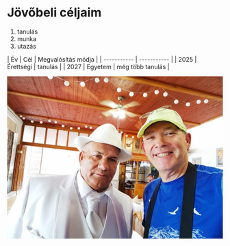 # Jövőbeli céljaim
1. tanulás
2. munka
3. utazás

| Év | Cél | Megvalósítás módja |
| ----------- | ----------- |
| 2025 | Érettségi | tanulás |
| 2027 | Egyetem | még több tanulás |

![alt text](img.jpg)

